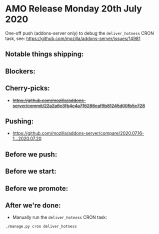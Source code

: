 # AMO Release Monday 20th July 2020

One-off push (addons-server only) to debug the `deliver_hotness` CRON task, see: https://github.com/mozilla/addons-server/issues/14981

## Notable things shipping:

## Blockers:

## Cherry-picks:

- ~~https://github.com/mozilla/addons-server/commit/22a2a6e3fb4c4a716286eaf9b81245d00fb5c728~~

## Pushing:

- https://github.com/mozilla/addons-server/compare/2020.07.16-1...2020.07.20

## Before we push:

## Before we start:

## Before we promote:

## After we're done:

- Manually run the `deliver_hotness` CRON task:

```
./manage.py cron deliver_hotness
```
